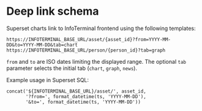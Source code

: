 # Deep link schema

Superset charts link to InfoTerminal frontend using the following templates:

```
https://INFOTERMINAL_BASE_URL/asset/{asset_id}?from=YYYY-MM-DD&to=YYYY-MM-DD&tab=chart
https://INFOTERMINAL_BASE_URL/person/{person_id}?tab=graph
```

`from` and `to` are ISO dates limiting the displayed range. The optional `tab` parameter selects the initial tab (`chart`, `graph`, `news`).

Example usage in Superset SQL:

```
concat('${INFOTERMINAL_BASE_URL}/asset/', asset_id,
       '?from=', format_datetime(ts, 'YYYY-MM-DD'),
       '&to=', format_datetime(ts, 'YYYY-MM-DD'))
```
